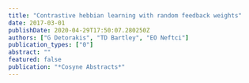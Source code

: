 ```yaml
---
title: "Contrastive hebbian learning with random feedback weights"
date: 2017-03-01
publishDate: 2020-04-29T17:50:07.280250Z
authors: ["G Detorakis", "TD Bartley", "EO Neftci"]
publication_types: ["0"]
abstract: ""
featured: false
publication: "*Cosyne Abstracts*"
---
```


